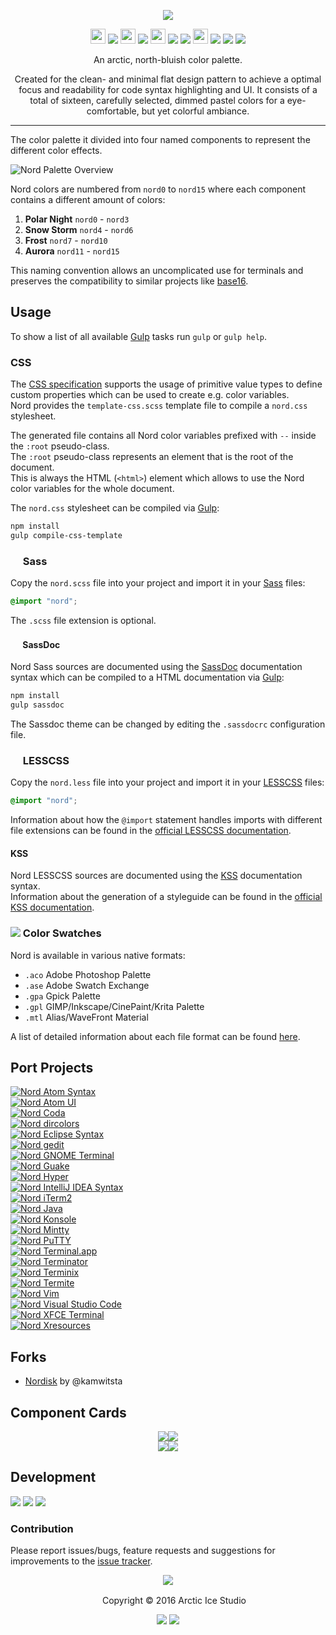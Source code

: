 <p align="center"><img src="https://cdn.rawgit.com/arcticicestudio/nord/develop/src/assets/nord-logo-banner.svg"/></p>

<p align="center"><img src="https://cdn.travis-ci.org/images/favicon-c566132d45ab1a9bcae64d8d90e4378a.svg" width=24 height=24/> <a href="https://travis-ci.org/arcticicestudio/nord"><img src="https://img.shields.io/travis/arcticicestudio/nord/develop.svg"/></a> <img src="https://circleci.com/favicon.ico" width=24 height=24/> <a href="https://circleci.com/gh/arcticicestudio/nord"><img src="https://circleci.com/gh/arcticicestudio/nord.svg?style=shield&circle-token=8945e0a295af1d51d224daf2a800eb4be8b9589d"/></a> <img src="https://assets-cdn.github.com/favicon.ico" width=24 height=24/> <a href="https://github.com/arcticicestudio/nord/releases/latest"><img src="https://img.shields.io/github/release/arcticicestudio/nord.svg"/></a> <a href="https://github.com/arcticicestudio/nord/releases/latest"><img src="https://img.shields.io/badge/pre--release---_-blue.svg"/></a> <img src="https://www.npmjs.com/static/images/touch-icons/favicon-32x32.png" width=24 height=24/> <a href="https://www.npmjs.com/package/nord"><img src="https://img.shields.io/npm/v/nord.svg"/></a> <a href="https://www.npmjs.com/package/nord"><img src="https://img.shields.io/npm/dt/nord.svg"/></a> <a href="https://www.npmjs.com/package/nord"><img src="https://img.shields.io/npm/dm/nord.svg"/></a></p>

<p align="center">An arctic, north-bluish color palette.</p>

<p align="center">Created for the clean- and minimal flat design pattern to achieve a optimal focus and readability for code syntax highlighting and UI.
It consists of a total of sixteen, carefully selected, dimmed pastel colors for a eye-comfortable, but yet colorful ambiance.</p>

---

The color palette it divided into four named components to represent the different color effects.

![Nord Palette Overview](https://cdn.rawgit.com/arcticicestudio/nord/develop/src/assets/nord-overview.svg)

Nord colors are numbered from `nord0` to `nord15` where each component contains a different amount of colors:  
  1. **Polar Night** `nord0` - `nord3`
  2. **Snow Storm** `nord4` - `nord6`
  3. **Frost** `nord7` - `nord10`
  4. **Aurora** `nord11` - `nord15`

This naming convention allows an uncomplicated use for terminals and preserves the compatibility to similar projects like [base16](http://chriskempson.com/projects/base16).

## Usage
To show a list of all available [Gulp][gulp] tasks run `gulp` or `gulp help`.

### CSS
The [CSS specification](https://www.w3.org/TR/css-variables) supports the usage of primitive value types to define custom properties which can be used to create e.g. color variables.  
Nord provides the `template-css.scss` template file to compile a `nord.css` stylesheet.

The generated file contains all Nord color variables prefixed with `--` inside the `:root` pseudo-class.  
The `:root` pseudo-class represents an element that is the root of the document.  
This is always the HTML (`<html>`) element which allows to use the Nord color variables for the whole document.

The `nord.css` stylesheet can be compiled via [Gulp][gulp]:  
```sh
npm install
gulp compile-css-template
```

### <img src="http://sass-lang.com/favicon.ico" width=16 height=16 /> Sass
Copy the `nord.scss` file into your project and import it in your [Sass](http://sass-lang.com) files:
```css
@import "nord";
```
The `.scss` file extension is optional.

#### <img src="http://sassdoc.com/favicon.png" width=16 height=16 /> SassDoc
Nord Sass sources are documented using the [SassDoc](http://sassdoc.com) documentation syntax which can be compiled to a HTML documentation via [Gulp][gulp]:  
```sh
npm install
gulp sassdoc
```
The Sassdoc theme can be changed by editing the `.sassdocrc` configuration file.

### <img src="http://lesscss.org/public/ico/favicon.ico" width=16 height=16/> LESSCSS
Copy the `nord.less` file into your project and import it in your [LESSCSS](http://lesscss.org) files:  
```css
@import "nord";
```
Information about how the `@import` statement handles imports with different file extensions can be found in the [official LESSCSS documentation](http://lesscss.org/features/#import-directives-feature).

#### KSS
Nord LESSCSS sources are documented using the [KSS](http://warpspire.com/kss) documentation syntax.  
Information about the generation of a styleguide can be found in the [official KSS documentation](http://warpspire.com/kss/styleguides).

### <img src="https://cdn.rawgit.com/arcticicestudio/nord/develop/src/assets/icon-color-swatch.svg"/> Color Swatches
Nord is available in various native formats:
  - `.aco` Adobe Photoshop Palette
  - `.ase` Adobe Swatch Exchange
  - `.gpa` Gpick Palette
  - `.gpl` GIMP/Inkscape/CinePaint/Krita Palette
  - `.mtl` Alias/WaveFront Material

A list of detailed information about each file format can be found [here](http://www.selapa.net/swatches/colors/fileformats.php).

## Port Projects
[![Nord Atom Syntax](https://cdn.rawgit.com/arcticicestudio/nord/develop/src/assets/nord-atom-syntax-banner.svg)](https://atom.io/themes/nord-atom-syntax)  
[![Nord Atom UI](https://cdn.rawgit.com/arcticicestudio/nord/develop/src/assets/nord-atom-ui-banner.svg)](https://atom.io/themes/nord-atom-ui)  
[![Nord Coda](https://cdn.rawgit.com/arcticicestudio/nord/develop/src/assets/nord-coda-banner.svg)](https://github.com/arcticicestudio/nord-coda)  
[![Nord dircolors](https://cdn.rawgit.com/arcticicestudio/nord/develop/src/assets/nord-dircolors-banner.svg)](https://github.com/arcticicestudio/nord-dircolors)  
[![Nord Eclipse Syntax](https://cdn.rawgit.com/arcticicestudio/nord/develop/src/assets/nord-eclipse-syntax-banner.svg)](https://github.com/arcticicestudio/nord-eclipse-syntax)  
[![Nord gedit](https://cdn.rawgit.com/arcticicestudio/nord/develop/src/assets/nord-gedit-banner.svg)](https://github.com/arcticicestudio/nord-gedit)  
[![Nord GNOME Terminal](https://cdn.rawgit.com/arcticicestudio/nord/develop/src/assets/nord-gnome-terminal-banner.svg)](https://github.com/arcticicestudio/nord-gnome-terminal)  
[![Nord Guake](https://cdn.rawgit.com/arcticicestudio/nord/develop/src/assets/nord-guake-banner.svg)](https://github.com/arcticicestudio/nord-guake)  
[![Nord Hyper](https://cdn.rawgit.com/arcticicestudio/nord/develop/src/assets/nord-hyper-banner.svg)](https://github.com/arcticicestudio/nord-hyper)  
[![Nord IntelliJ IDEA Syntax](https://cdn.rawgit.com/arcticicestudio/nord/develop/src/assets/nord-intellij-idea-syntax-banner.svg)](https://github.com/arcticicestudio/nord-intellij-idea-syntax)  
[![Nord iTerm2](https://cdn.rawgit.com/arcticicestudio/nord/0971858f496823fd916f3368961f16ef2c7aad1e/src/assets/nord-iterm2-banner.svg)](https://github.com/arcticicestudio/nord-iterm2)  
[![Nord Java](https://cdn.rawgit.com/arcticicestudio/nord/develop/src/assets/nord-java-banner.svg)](https://github.com/arcticicestudio/nord-java)  
[![Nord Konsole](https://cdn.rawgit.com/arcticicestudio/nord/develop/src/assets/nord-konsole-banner.svg)](https://github.com/arcticicestudio/nord-konsole)  
[![Nord Mintty](https://cdn.rawgit.com/arcticicestudio/nord/develop/src/assets/nord-mintty-banner.svg)](https://github.com/arcticicestudio/nord-mintty)  
[![Nord PuTTY](https://cdn.rawgit.com/arcticicestudio/nord/develop/src/assets/nord-putty-banner.svg)](https://github.com/arcticicestudio/nord-putty)  
[![Nord Terminal.app](https://cdn.rawgit.com/arcticicestudio/nord/develop/src/assets/nord-terminal-app-banner.svg)](https://github.com/arcticicestudio/nord-terminal-app)  
[![Nord Terminator](https://cdn.rawgit.com/arcticicestudio/nord/develop/src/assets/nord-terminator-banner.svg)](https://github.com/arcticicestudio/nord-terminator)  
[![Nord Terminix](https://cdn.rawgit.com/arcticicestudio/nord/develop/src/assets/nord-terminix-banner.svg)](https://github.com/arcticicestudio/nord-terminix)  
[![Nord Termite](https://cdn.rawgit.com/arcticicestudio/nord/develop/src/assets/nord-termite-banner.svg)](https://github.com/arcticicestudio/nord-termite)  
[![Nord Vim](https://cdn.rawgit.com/arcticicestudio/nord/develop/src/assets/nord-vim-banner.svg)](https://github.com/arcticicestudio/nord-vim)  
[![Nord Visual Studio Code](https://cdn.rawgit.com/arcticicestudio/nord/develop/src/assets/nord-visual-studio-code-banner.svg)](https://github.com/arcticicestudio/nord-visual-studio-code)  
[![Nord XFCE Terminal](https://cdn.rawgit.com/arcticicestudio/nord/develop/src/assets/nord-xfce-terminal-banner.svg)](https://github.com/arcticicestudio/nord-xfce-terminal)  
[![Nord Xresources](https://cdn.rawgit.com/arcticicestudio/nord/develop/src/assets/nord-xresources-banner.svg)](https://github.com/arcticicestudio/nord-xresources)  

## Forks
  - [Nordisk](https://github.com/kamwitsta/nordisk) by @kamwitsta

## Component Cards
<p align="center"><img src="https://cdn.rawgit.com/arcticicestudio/nord/develop/src/assets/nord-component-polar-night.svg"/><img src="https://cdn.rawgit.com/arcticicestudio/nord/develop/src/assets/nord-component-snow-storm.svg"/><br><img src="https://cdn.rawgit.com/arcticicestudio/nord/develop/src/assets/nord-component-frost.svg"/><img src="https://cdn.rawgit.com/arcticicestudio/nord/develop/src/assets/nord-component-aurora.svg"/></p>

## Development
[![](https://img.shields.io/badge/Changelog-0.2.0-blue.svg)](https://github.com/arcticicestudio/nord/blob/v0.2.0/CHANGELOG.md) [![](https://img.shields.io/badge/Workflow-gitflow_Branching_Model-blue.svg)](http://nvie.com/posts/a-successful-git-branching-model) [![](https://img.shields.io/badge/Versioning-ArcVer_0.8.0-blue.svg)](https://github.com/arcticicestudio/arcver)

### Contribution
Please report issues/bugs, feature requests and suggestions for improvements to the [issue tracker](https://github.com/arcticicestudio/nord/issues).

<p align="center"><img src="https://cdn.rawgit.com/arcticicestudio/nord/develop/src/assets/banner-footer-mountains.svg" /></p>

<p align="center"> <img src="http://arcticicestudio.com/favicon.ico" width=16 height=16/> Copyright &copy; 2016 Arctic Ice Studio</p>

<p align="center"><a href="http://www.apache.org/licenses/LICENSE-2.0"><img src="https://img.shields.io/badge/License-Apache_2.0-blue.svg"/></a> <a href="https://creativecommons.org/licenses/by-sa/4.0"><img src="https://img.shields.io/badge/License-CC_BY--SA_4.0-blue.svg"/></a></p>

[gulp]: http://gulpjs.com
